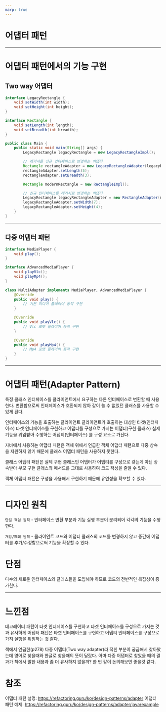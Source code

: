 ```yaml
---
marp: true
---
```


# 어댑터 패턴

---

# 어댑터 패턴에서의 기능 구현

## Two way 어댑터

```java
interface LegacyRectangle {
    void setWidth(int width);
    void setHeight(int height);
}

interface Rectangle {
    void setLength(int length);
    void setBreadth(int breadth);
}

public class Main {
    public static void main(String[] args) {
        LegacyRectangle legacyRectangle = new LegacyRectangleImpl();

        // 레거시를 신규 인터페이스로 변경하는 어댑터
        Rectangle rectangleAdapter = new LegacyRectangleAdapter(legacyRectangle);
        rectangleAdapter.setLength(5);
        rectangleAdapter.setBreadth(3);

        Rectangle modernRectangle = new RectangleImpl();

        // 신규 인터페이스를 레거시로 변경하는 어댑터
        LegacyRectangle legacyRectangleAdapter = new RectangleAdapter(modernRectangle);
        legacyRectangleAdapter.setWidth(7);
        legacyRectangleAdapter.setHeight(4);
    }
}

```

---

## 다중 어댑터 패턴

```java
interface MediaPlayer {
    void play();
}

interface AdvancedMediaPlayer {
    void playVlc();
    void playMp4();
}

class MultiAdapter implements MediaPlayer, AdvancedMediaPlayer {
    @Override
    public void play() {
        // 기본 미디어 플레이어 동작 구현
    }

    @Override
    public void playVlc() {
        // Vlc 포맷 플레이어 동작 구현
    }

    @Override
    public void playMp4() {
        // Mp4 포맷 플레이어 동작 구현
    }
}

```

---

# 어댑터 패턴(Adapter Pattern)

특정 클래스 인터페이스를 클라이언트에서 요구하는 다른 인터페이스로 변환할 때 사용한다.
변환함으로써 인터페이스가 호환되지 않아 같이 쓸 수 없었던 클래스를 사용할 수 있게 된다.

인터페이스의 기능을 호출하는 클라이언트
클라이언트가 호출하는 대상인 타겟(인터페이스)
타겟 인터페이스를 구현하고 어댑티를 구성으로 가지는 어댑터(구현 클래스)
실제 기능을 위임받아 수행하는 어댑티(인터페이스)
를 구성 요소로 가진다.

자바에서 사용하는 어댑터 패턴은 객체 위에서 언급한 객체 어댑터 패턴으로 다중 상속을 지원하지 않기 때문에 클래스 어댑터 패턴을 사용하지 못한다.

클래스 어댑터 패턴은 실제 구현 클래스인 어댑터가 어댑티를 구성으로 갖는게 아닌 상속받아 부모 구현 클래스의 메서드를 그대로 사용하여 코드 작성을 줄일 수 있다.

객체 어댑터 패턴은 구성을 사용해서 구현하기 때문에 유연성을 확보할 수 있다.

---

# 디자인 원칙

`단일 책임 원칙` - 인터페이스 변환 부분과 기능 실행 부분이 분리되어 각각의 기능을 수행한다.

`개방/폐쇄 원칙` - 클라이언트 코드와 어댑티 클래스의 코드를 변경하지 않고 중간에 어댑터를 추가/수정함으로써 기능을 확장할 수 있다.

# 단점

다수의 새로운 인터페이스와 클래스들을 도입해야 하므로 코드의 전반적인 복잡성이 증가한다.

---

# 느낀점

데코레이터 패턴이 타겟 인터페이스를 구현하고 타겟 인터페이스를 구성으로 가지는 것과 유사하게 어댑터 패턴은 타겟 인터페이스를 구현하고 어댑티 인터페이스를 구성으로 가져 실행을 위임하는 것 같다.

책에서 언급한(p278) 다중 어댑터(Two way adapter)라 적힌 부분이 궁금해서 찾아봤는데 영어로 찾을때와 한글로 찾을때의 뜻이 달랐다. 아마 다중 어댑터로 찾았을 때의 결과가 책에서 말한 내용과 좀 더 유사하지 않을까? 한 번 같이 논의해보면 좋을것 같다.

# 참조

어댑터 패턴 설명: https://refactoring.guru/ko/design-patterns/adapter
어댑터 패턴 예제: https://refactoring.guru/ko/design-patterns/adapter/java/example
